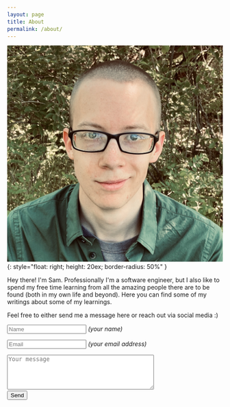 ```yaml
---
layout: page
title: About
permalink: /about/
---
```


![Me](/assets/photo.jpg){: style="float: right; height: 20ex; border-radius: 50%" }

Hey there! I'm Sam. Professionally I'm a software engineer, but I also like to
spend my free time learning from all the amazing people there are to be found
(both in my own life and beyond). Here you can find some of my writings about
some of my learnings.

Feel free to either send me a message here or reach out via social media :)

<form action="https://getsimpleform.com/messages?form_api_token=d3e0c0626631753c81170834239f910a" method="post">
  <p><input type='text' name='name' placeholder='Name' /> <i>(your name)</i></p>
  <p><input type='text' name='email' placeholder='Email' /> <i>(your email address)</i></p>
  <textarea name='message' placeholder='Your message' cols='40' rows='5'></textarea>
  <br>
  <input type='submit' value='Send' />
</form>
